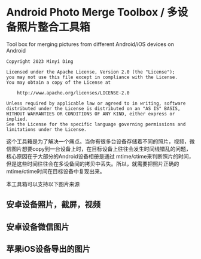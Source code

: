 # Android Photo Merge Toolbox / 多设备照片整合工具箱
Tool box for merging pictures from different Android/iOS devices on Android

```
Copyright 2023 Minyi Ding

Licensed under the Apache License, Version 2.0 (the "License");
you may not use this file except in compliance with the License.
You may obtain a copy of the License at

    http://www.apache.org/licenses/LICENSE-2.0

Unless required by applicable law or agreed to in writing, software
distributed under the License is distributed on an "AS IS" BASIS,
WITHOUT WARRANTIES OR CONDITIONS OF ANY KIND, either express or implied.
See the License for the specific language governing permissions and
limitations under the License.
```

这个工具箱是为了解决一个痛点。当你有很多台设备存储着不同的照片，视频，微信图片想要copy到一台设备上时，在目标设备上往往会发生时间线错乱的问题，核心原因在于大部分的Android设备相册是通过 mtime/ctime来判断照片的时间，但是这些时间往往会在多设备间的拷贝中丢失。所以，就需要把照片正确的mtime/ctime时间在目标设备中复现出来。

本工具箱可以支持以下图片来源
## 安卓设备照片，截屏，视频

## 安卓设备微信图片

## 苹果iOS设备导出的图片

